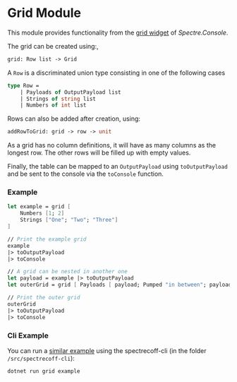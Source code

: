 # Grid Module
This module provides functionality from the [grid widget](https://spectreconsole.net/widgets/grid) of _Spectre.Console_.

The grid can be created using:,
```fs
grid: Row list -> Grid
```

A `Row` is a discriminated union type consisting in one of the following cases
```fs
type Row =
    | Payloads of OutputPayload list
    | Strings of string list
    | Numbers of int list
```

Rows can also be added after creation, using:
```fs
addRowToGrid: grid -> row -> unit
```

As a grid has no column definitions, it will have as many columns as the longest row. The other rows will be filled up with empty values.

Finally, the table can be mapped to an `OutputPayload` using `toOutputPayload` and be sent to the console via the `toConsole` function.

### Example
```fs
let example = grid [
    Numbers [1; 2]
    Strings ["One"; "Two"; "Three"]
]

// Print the example grid
example
|> toOutputPayload
|> toConsole

// A grid can be nested in another one
let payload = example |> toOutputPayload
let outerGrid = grid [ Payloads [ payload; Pumped "in between"; payload ] ] 

// Print the outer grid
outerGrid
|> toOutputPayload
|> toConsole
```

### Cli Example
You can run a [similar example](../../src/spectrecoff-cli/commands/Grid.fs) using the spectrecoff-cli (in the folder `/src/spectrecoff-cli`):
```fs
dotnet run grid example
```